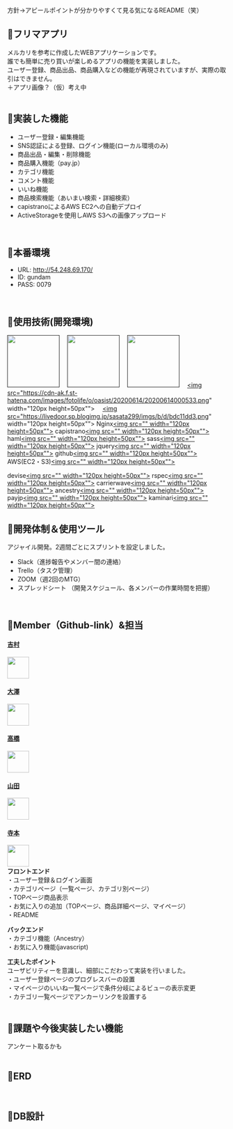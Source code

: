 方針→アピールポイントが分かりやすくて見る気になるREADME（笑）

## :orange_book:フリマアプリ
メルカリを参考に作成したWEBアプリケーションです。<br>
誰でも簡単に売り買いが楽しめるアプリの機能を実装しました。<br>
ユーザー登録、商品出品、商品購入などの機能が再現されていますが、実際の取引はできません。<br>
＋アプリ画像？（仮）考え中<br>
<br>

## :orange_book:実装した機能
- ユーザー登録・編集機能<br>
- SNS認証による登録、ログイン機能(ローカル環境のみ)<br>
- 商品出品・編集・削除機能<br>
- 商品購入機能（pay.jp）<br>
- カテゴリ機能<br>
- コメント機能<br>
- いいね機能<br>
- 商品検索機能（あいまい検索・詳細検索）<br>
- capistranoによるAWS EC2への自動デプロイ<br>
- ActiveStorageを使用しAWS S3への画像アップロード<br>
<br>

## :orange_book:本番環境
- URL:    http://54.248.69.170/<br>
- ID:     gundam<br>
- PASS:   0079<br>
<br>

## :orange_book:使用技術(開発環境)
<a href=""><img src="https://encrypted-tbn0.gstatic.com/images?q=tbn%3AANd9GcSTa7FRq-5L3TxwJm3OK8W1n15U4AyLbhk0uw&usqp=CAU" width="120px height=50px"></a>
　<a href=""><img src="https://job.fellow-s.co.jp/limg/public/wsystem/wp-content/uploads/rails_lo.jpg" width="120px height=50px"></a>
　<a href=""><img src="https://job.fellow-s.co.jp/limg/public/wsystem/wp-content/uploads/rails_lo.jpg" width="120px height=50px"></a>
　<a href=""><img src="https://cdn-ak.f.st-hatena.com/images/fotolife/o/oasist/20200614/20200614000533.png" width="120px height=50px""></a>
　<a href=""><img src="https://livedoor.sp.blogimg.jp/sasata299/imgs/b/d/bdc11dd3.png" width="120px height=50px""></a>
Nginx<a href=""><img src="" width="120px height=50px""></a>
capistrano<a href=""><img src="" width="120px height=50px""></a>
haml<a href=""><img src="" width="120px height=50px""></a>
sass<a href=""><img src="" width="120px height=50px""></a>
jquery<a href=""><img src="" width="120px height=50px""></a>
github<a href=""><img src="" width="120px height=50px""></a>
AWS(EC2・S3)<a href=""><img src="" width="120px height=50px""></a>

devise<a href=""><img src="" width="120px height=50px""></a>
rspec<a href=""><img src="" width="120px height=50px""></a>
carrierwave<a href=""><img src="" width="120px height=50px""></a>
ancestry<a href=""><img src="" width="120px height=50px""></a>
payjp<a href=""><img src="" width="120px height=50px""></a>
kaminari<a href=""><img src="" width="120px height=50px""></a>
<br>

## :orange_book:開発体制＆使用ツール<br>
アジャイル開発。2週間ごとにスプリントを設定しました。
- Slack（進捗報告やメンバー間の連絡）<br>
- Trello（タスク管理）<br>
- ZOOM（週2回のMTG）<br>
- スプレッドシート （開発スケジュール、各メンバーの作業時間を把握）<br>
<br>

## :orange_book:Member（Github-link）&担当
#### <a href="https://github.com/Satomaru178">吉村</a><br>
<a href="https://github.com/Satomaru178"><img src="https://avatars2.githubusercontent.com/u/63147677?s=400&u=892b244eb8922295babc96f11011f06b9c4eccb7&v=4" width="50px"></a><br>

#### <a href="https://github.com/osawa4017">大澤</a><br>
<a href="https://github.com/osawa4017"><img src="https://avatars0.githubusercontent.com/u/64793100?s=400&v=4" width="50px"></a><br>

#### <a href="https://github.com/Yuta1634">高橋</a><br>
<a href="https://github.com/Yuta1634"><img src="https://avatars0.githubusercontent.com/u/63214741?s=400&v=4" width="50px"></a><br>

#### <a href="https://github.com/Fyamada1229">山田</a><br>
<a href="https://github.com/Fyamada1229"><img src="https://avatars3.githubusercontent.com/u/54790413?s=400&u=ff241ff28650e2f56fb3c27ec21ddd959ae323c2&v=4" width="50px"></a><br>

#### <a href="https://github.com/kobegoro0930">寺本</a><br>
<a href="https://github.com/kobegoro0930"><img src="https://avatars3.githubusercontent.com/u/62911575?s=460&v=4" width="50px"></a><br>
**フロントエンド**<br>
・ユーザー登録＆ログイン画面<br>
・カテゴリページ（一覧ページ、カテゴリ別ページ）<br>
・TOPページ商品表示<br>
・お気に入りの追加（TOPページ、商品詳細ページ、マイページ）<br>
・README<br>

**バックエンド**<br>
・カテゴリ機能（Ancestry）<br>
・お気に入り機能(javascript)<br>

**工夫したポイント**<br>
ユーザビリティーを意識し、細部にこだわって実装を行いました。<br>
・ユーザー登録ページのプログレスバーの設置<br>
・マイページのいいね一覧ページで条件分岐によるビューの表示変更<br>
・カテゴリ一覧ページでアンカーリンクを設置する<br>
<br>

## :orange_book:課題や今後実装したい機能
アンケート取るかも<br>
<br>

## :orange_book:ERD
<br>

## :orange_book:DB設計

